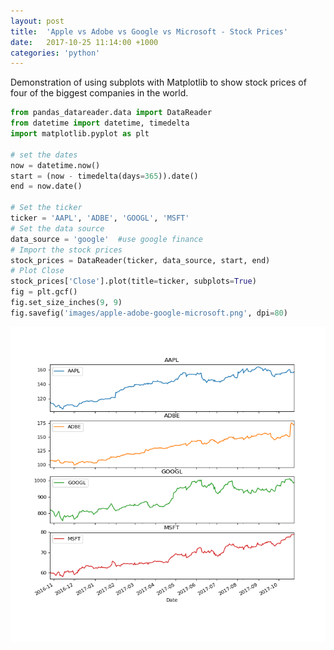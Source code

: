 ```yaml
---
layout: post
title:  'Apple vs Adobe vs Google vs Microsoft - Stock Prices'
date:   2017-10-25 11:14:00 +1000
categories: 'python'
---
```


Demonstration of using subplots with Matplotlib to show stock prices of four of the biggest companies in the world.

```python
from pandas_datareader.data import DataReader
from datetime import datetime, timedelta
import matplotlib.pyplot as plt

# set the dates
now = datetime.now()
start = (now - timedelta(days=365)).date()
end = now.date()

# Set the ticker
ticker = 'AAPL', 'ADBE', 'GOOGL', 'MSFT'
# Set the data source
data_source = 'google'  #use google finance
# Import the stock prices
stock_prices = DataReader(ticker, data_source, start, end)
# Plot Close
stock_prices['Close'].plot(title=ticker, subplots=True)
fig = plt.gcf()
fig.set_size_inches(9, 9)
fig.savefig('images/apple-adobe-google-microsoft.png', dpi=80)
```

![Stock prices of Apple, Adobe, Google and Microsoft](/images/apple-adobe-google-microsoft.png)

